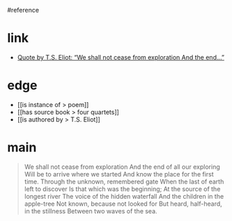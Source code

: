 #reference 

# link
- [Quote by T.S. Eliot: “We shall not cease from exploration And the end...”](https://www.goodreads.com/quotes/644987-we-shall-not-cease-from-exploration-and-the-end-of)

# edge
- [[is instance of > poem]]
- [[has source book > four quartets]]
- [[is authored by > T.S. Eliot]]

# main

> We shall not cease from exploration
> And the end of all our exploring
> Will be to arrive where we started
> And know the place for the first time.
> Through the unknown, remembered gate
> When the last of earth left to discover
> Is that which was the beginning;
> At the source of the longest river
> The voice of the hidden waterfall
> And the children in the apple-tree
> Not known, because not looked for
> But heard, half-heard, in the stillness
> Between two waves of the sea.

